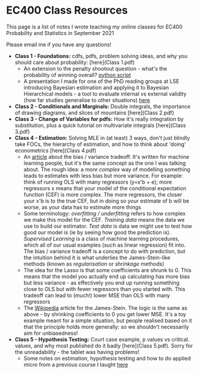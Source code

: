 # EC400 Class Resources

This page is a list of notes I wrote teaching my online classes for EC400 Probability and Statistics in September 2021

Please email me if you have any questions!

* **Class 1 - Foundations:** cdfs, pdfs, problem solving ideas, and why you should care about probability: [here](Class 1.pdf)
	* An extension to the penalty shootout question - what's the probability of winning overall? [python script](Penalties.py)
	* A presentation I made for one of the PhD reading groups at LSE introducing Bayesian estimation and applying it to Bayesian Hierarchical models - a tool to evaluate internal vs external validity (how far studies generalise to other situations) [here](Bayes_Hierarchical_Models_etc.pdf)
* **Class 2 - Conditionals and Marginals:** Double integrals, the importance of drawing diagrams, and slices of mountains [here](Class 2.pdf)
* **Class 3 - Change of Variables for pdfs:** How it's really integration by substitution, plus a quick tutorial on multivariate integrals [here](Class 3.pdf)
* **Class 4 - Estimation:** Solving MLE in (at least) 3 ways, don't just blindly take FOCs, the hierarchy of estimation, and how to think about 'doing' econometrics [here](Class 4.pdf)
	* An [article](https://towardsdatascience.com/understanding-the-bias-variance-tradeoff-165e6942b229) about the bias / variance tradeoff. It's written for machine learning people, but it's the same concept as the one I was talking about. The rough idea: a _more complex_ way of modelling something leads to estimates with less bias but more variance. For example: think of running OLS with many regressors (y=x'b + e); more regressors x means that your model of the conditional expectation function (CEF) is more complex. The more regressors, the closer your x'b is to the true CEF, but in doing so your estimate of b will be worse, as your data has to estimate more things
	* Some terminology: _overfitting / underfitting_ refers to how complex we make this model for the CEF. _Training data_ means the data we use to build our estimator. _Test data_ is data we might use to test how good our model is (ie by seeing how good the prediction is). _Supervised Learning_ is a class of machine learning procedures, which all of our usual examples (such as linear regression) fit into. The bias / variance tradeoff is a concept to do with prediction, but the intuition behind it is what underlies the James-Stein-like methods (known as _regularisation_ or _shrinkage_ methods)
	* The idea for the Lasso is that some coefficients are shrunk to 0. This means that the model you actually end up calculating has more bias but less variance - as effectively you end up running something close to OLS but with fewer regressors than you started with. This tradeoff can lead to (much!) lower MSE than OLS with many regressors
	* The [Wikipedia](https://en.wikipedia.org/wiki/James–Stein_estimator) article for the James-Stein. The logic is the same as above - by shrinking coefficients to 0 you get lower MSE. It's a toy example meant for a simple situation, but people realised based on it that the principle holds more generally: so we shouldn't necessarily aim for unbiasedness!
* **Class 5 - Hypothesis Testing:** Court case example, p values vs critical. values, and why most published do it badly [here](Class 5.pdf). Sorry for the unreadability - the tablet was having problems!
	* Some notes on estimation, hypothesis testing and how to do applied micro from a previous course I taught [here](Lightning_Research_Stats.pdf)